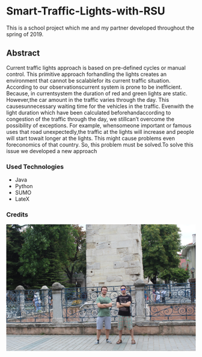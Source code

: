# Smart-Traffic-Lights-with-RSU
This is a school project which me and my partner developed throughout the spring of 2019.

## Abstract
Current  traffic  lights  approach  is  based  on  pre-defined  cycles  or  manual  control.  This  primitive  approach  forhandling the lights creates an environment that cannot be scalablefor  its  current  traffic  situation.  According  to  our  observationscurrent  system  is  prone  to  be  inefficient.  Because,  in  currentsystem the duration of red and green lights are static. However,the car amount in the traffic varies through the day. This causesunnecessary  waiting  time  for  the  vehicles  in  the  traffic.  Evenwith  the  light  duration  which  have  been  calculated  beforehandaccording  to  congestion  of  the  traffic  through  the  day,  we  stillcan’t overcome the possibility of exceptions. For example, whensomeone   important   or   famous   uses   that   road   unexpectedly,the  traffic  at  the  lights  will  increase  and  people  will  start  towait  longer  at  the  lights.  This  might  cause  problems  even  foreconomics  of  that  country. So,  this  problem  must  be  solved.To  solve  this  issue  we  developed  a  new  approach

### Used Technologies
  - Java
  - Python
  - SUMO
  - LateX

### Credits
![Credits](Credits.png)

